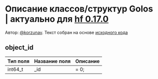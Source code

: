 # Описание классов/структур Golos | актуально для [hf 0.17.0](https://github.com/GolosChain/golos/releases/tag/v0.17.0)
Автор: [@korzunav](https://golos.io/@korzunav). Текст собран на основе [исходного кода](https://github.com/GolosChain/golos/tree/master/libraries/chainbase/include/chainbase/chainbase.hpp)
## object_id


|Тип поля|Название поля|Описание|
|--------|-------------|--------|
|int64_t|_id|= 0;|
